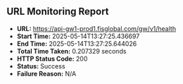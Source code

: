 ## URL Monitoring Report

- **URL:** https://api-gw1-prod1.fisglobal.com/gw/v1/health
- **Start Time:** 2025-05-14T13:27:25.436697
- **End Time:** 2025-05-14T13:27:25.644026
- **Total Time Taken:** 0.207329 seconds
- **HTTP Status Code:** 200
- **Status:** Success
- **Failure Reason:** N/A
